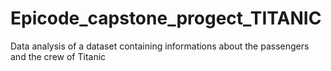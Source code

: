 # Epicode_capstone_progect_TITANIC
 Data analysis of a dataset containing informations about the passengers and the crew of Titanic
